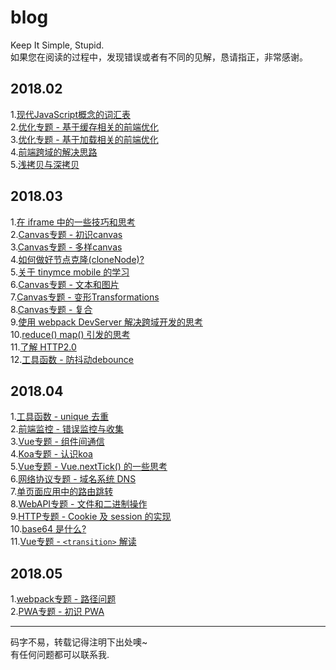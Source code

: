 # blog
Keep It Simple, Stupid.  
如果您在阅读的过程中，发现错误或者有不同的见解，恳请指正，非常感谢。

## 2018.02
1.[现代JavaScript概念的词汇表](https://github.com/kangschampagne/blog/issues/2)  
2.[优化专题 - 基于缓存相关的前端优化](https://github.com/kangschampagne/blog/issues/3)  
3.[优化专题 - 基于加载相关的前端优化](https://github.com/kangschampagne/blog/issues/4)  
4.[前端跨域的解决思路](https://github.com/kangschampagne/blog/issues/5)  
5.[浅拷贝与深拷贝](https://github.com/kangschampagne/blog/issues/6)   

## 2018.03
1.[在 iframe 中的一些技巧和思考](https://github.com/kangschampagne/blog/issues/7)  
2.[Canvas专题 - 初识canvas](https://github.com/kangschampagne/blog/issues/9)  
3.[Canvas专题 - 多样canvas](https://github.com/kangschampagne/blog/issues/10)  
4.[如何做好节点克隆(cloneNode)?](https://github.com/kangschampagne/blog/issues/11)  
5.[关于 tinymce mobile 的学习](https://github.com/kangschampagne/blog/issues/12)  
6.[Canvas专题 - 文本和图片](https://github.com/kangschampagne/blog/issues/13)  
7.[Canvas专题 - 变形Transformations](https://github.com/kangschampagne/blog/issues/15)  
8.[Canvas专题 - 复合](https://github.com/kangschampagne/blog/issues/16)  
9.[使用 webpack DevServer 解决跨域开发的思考](https://github.com/kangschampagne/blog/issues/18)  
10.[reduce() map() 引发的思考](https://github.com/kangschampagne/blog/issues)  
11.[了解 HTTP2.0](https://github.com/kangschampagne/blog/issues/20)  
12.[工具函数 - 防抖动debounce](https://github.com/kangschampagne/blog/issues/22)

## 2018.04
1.[工具函数 - unique 去重](https://github.com/kangschampagne/blog/issues/23)  
2.[前端监控 - 错误监控与收集](https://github.com/kangschampagne/blog/issues/24)  
3.[Vue专题 - 组件间通信](https://github.com/kangschampagne/blog/issues/26)  
4.[Koa专题 - 认识koa](https://github.com/kangschampagne/blog/issues/28)  
5.[Vue专题 - Vue.nextTick() 的一些思考](https://github.com/kangschampagne/blog/issues/29)  
6.[网络协议专题 - 域名系统 DNS](https://github.com/kangschampagne/blog/issues/30)  
7.[单页面应用中的路由跳转](https://github.com/kangschampagne/blog/issues/33)  
8.[WebAPI专题 - 文件和二进制操作](https://github.com/kangschampagne/blog/issues/34)  
9.[HTTP专题 - Cookie 及 session 的实现](https://github.com/kangschampagne/blog/issues/36)  
10.[base64 是什么?](https://github.com/kangschampagne/blog/issues/37)  
11.[Vue专题 - `<transition>` 解读](https://github.com/kangschampagne/blog/issues/35)  
  
## 2018.05  
1.[webpack专题 - 路径问题](https://github.com/kangschampagne/blog/issues/39)  
2.[PWA专题 - 初识 PWA](https://github.com/kangschampagne/blog/issues/40)  


  
---
码字不易，转载记得注明下出处噢~  
有任何问题都可以联系我.  
